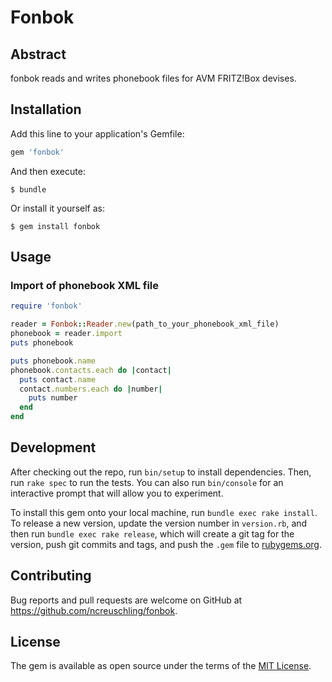 # Fonbok

## Abstract

fonbok reads and writes phonebook files for AVM FRITZ!Box devises.

## Installation

Add this line to your application's Gemfile:

```ruby
gem 'fonbok'
```

And then execute:

    $ bundle

Or install it yourself as:

    $ gem install fonbok

## Usage

### Import of phonebook XML file

```ruby
require 'fonbok'

reader = Fonbok::Reader.new(path_to_your_phonebook_xml_file)
phonebook = reader.import
puts phonebook

puts phonebook.name
phonebook.contacts.each do |contact|
  puts contact.name
  contact.numbers.each do |number|
    puts number
  end
end
```

## Development

After checking out the repo, run `bin/setup` to install dependencies. Then, run `rake spec` to run the tests. You can also run `bin/console` for an interactive prompt that will allow you to experiment.

To install this gem onto your local machine, run `bundle exec rake install`. To release a new version, update the version number in `version.rb`, and then run `bundle exec rake release`, which will create a git tag for the version, push git commits and tags, and push the `.gem` file to [rubygems.org](https://rubygems.org).

## Contributing

Bug reports and pull requests are welcome on GitHub at https://github.com/ncreuschling/fonbok.

## License

The gem is available as open source under the terms of the [MIT License](http://opensource.org/licenses/MIT).
